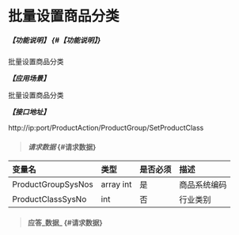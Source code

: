 # 批量设置商品分类

##### _【功能说明】_ {#【功能说明】}

批量设置商品分类

_**【应用场景】**_

批量设置商品分类

_**【接口地址】**_

http://ip:port/ProductAction/ProductGroup/SetProductClass

> #### _请求数据_ {#请求数据}

| 变量名 | 类型 | 是否必须 | 描述 |
| :--- | :--- | :--- | :--- |
| ProductGroupSysNos | array int | 是 | 商品系统编码 |
| ProductClassSysNo | int | 否 | 行业类别 |

> #### 应答_数据_ {#请求数据}



